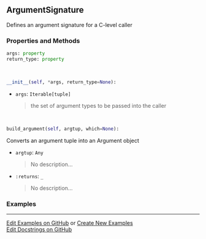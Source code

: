 ## <a id="McUtils.Extensions.SharedLibraryManager.ArgumentSignature">ArgumentSignature</a>
Defines an argument signature for a C-level caller

### Properties and Methods
```python
args: property
return_type: property
```
<a id="McUtils.Extensions.SharedLibraryManager.ArgumentSignature.__init__">&nbsp;</a>
```python
__init__(self, *args, return_type=None): 
```

- `args`: `Iterable[tuple]`
    >the set of argument types to be passed into the caller

<a id="McUtils.Extensions.SharedLibraryManager.ArgumentSignature.build_argument">&nbsp;</a>
```python
build_argument(self, argtup, which=None): 
```
Converts an argument tuple into an Argument object
- `argtup`: `Any`
    >No description...
- `:returns`: `_`
    >No description...

### Examples


___

[Edit Examples on GitHub](https://github.com/McCoyGroup/References/edit/gh-pages/Documentation/examples/McUtils/Extensions/SharedLibraryManager/ArgumentSignature.md) or 
[Create New Examples](https://github.com/McCoyGroup/References/new/gh-pages/?filename=Documentation/examples/McUtils/Extensions/SharedLibraryManager/ArgumentSignature.md) <br/>
[Edit Docstrings on GitHub](https://github.com/McCoyGroup/McUtils/edit/master/Extensions/SharedLibraryManager.py?message=Update%20Docs)